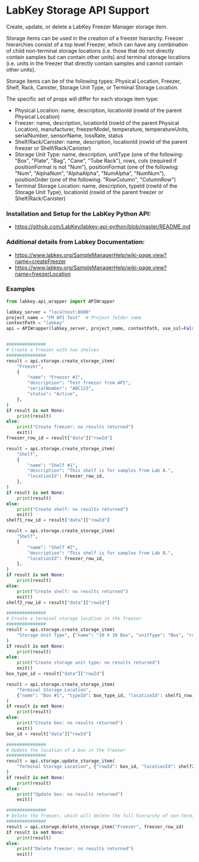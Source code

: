 # LabKey Storage API Support

Create, update, or delete a LabKey Freezer Manager storage item. 

Storage items can be used in the creation of a freezer hierarchy. Freezer hierarchies consist of a top level Freezer, 
which can have any combination of child non-terminal storage locations (i.e. those that do not directly contain samples 
but can contain other units) and terminal storage locations (i.e. units in the freezer that directly contain samples 
and cannot contain other units).

Storage items can be of the following types: Physical Location, Freezer, Shelf, Rack, Canister, Storage Unit Type, or 
Terminal Storage Location.

The specific set of props will differ for each storage item type:
- Physical Location: name, description, locationId (rowId of the parent Physical Location)
- Freezer: name, description, locationId (rowId of the parent Physical Location), manufacturer, freezerModel, temperature, temperatureUnits, serialNumber, sensorName, lossRate, status
- Shelf/Rack/Canister: name, description, locationId (rowId of the parent freezer or Shelf/Rack/Canister)
- Storage Unit Type: name, description, unitType (one of the following: "Box", "Plate", "Bag", "Cane", "Tube Rack"), rows, cols (required if positionFormat is not "Num"), positionFormat (one of the following: "Num", "AlphaNum", "AlphaAlpha", "NumAlpha", "NumNum"), positionOrder (one of the following: "RowColumn", "ColumnRow")
- Terminal Storage Location: name, description, typeId (rowId of the Storage Unit Type), locationId (rowId of the parent freezer or Shelf/Rack/Canister)

### Installation and Setup for the LabKey Python API:
- https://github.com/LabKey/labkey-api-python/blob/master/README.md

### Additional details from Labkey Documentation:
- https://www.labkey.org/SampleManagerHelp/wiki-page.view?name=createFreezer
- https://www.labkey.org/SampleManagerHelp/wiki-page.view?name=freezerLocation

### Examples

```python
from labkey.api_wrapper import APIWrapper

labkey_server = "localhost:8080"
project_name = "FM API Test"  # Project folder name
contextPath = "labkey"
api = APIWrapper(labkey_server, project_name, contextPath, use_ssl=False)


###############
# Create a freezer with two shelves
###############
result = api.storage.create_storage_item(
    "Freezer",
    {
        "name": "Freezer #1",
        "description": "Test freezer from API",
        "serialNumber": "ABC123",
        "status": "Active",
    },
)
if result is not None:
    print(result)
else:
    print("Create freezer: no results returned")
    exit()
freezer_row_id = result["data"]["rowId"]

result = api.storage.create_storage_item(
    "Shelf",
    {
        "name": "Shelf #1",
        "description": "This shelf is for samples from Lab A.",
        "locationId": freezer_row_id,
    },
)
if result is not None:
    print(result)
else:
    print("Create shelf: no results returned")
    exit()
shelf1_row_id = result["data"]["rowId"]

result = api.storage.create_storage_item(
    "Shelf",
    {
        "name": "Shelf #2",
        "description": "This shelf is for samples from Lab B.",
        "locationId": freezer_row_id,
    },
)
if result is not None:
    print(result)
else:
    print("Create shelf: no results returned")
    exit()
shelf2_row_id = result["data"]["rowId"]

###############
# Create a terminal storage location in the freezer
###############
result = api.storage.create_storage_item(
    "Storage Unit Type", {"name": "10 X 10 Box", "unitType": "Box", "rows": 10, "cols": 10}
)
if result is not None:
    print(result)
else:
    print("Create storage unit type: no results returned")
    exit()
box_type_id = result["data"]["rowId"]

result = api.storage.create_storage_item(
    "Terminal Storage Location",
    {"name": "Box #1", "typeId": box_type_id, "locationId": shelf1_row_id},
)
if result is not None:
    print(result)
else:
    print("Create box: no results returned")
    exit()
box_id = result["data"]["rowId"]

###############
# Update the location of a box in the freezer
###############
result = api.storage.update_storage_item(
    "Terminal Storage Location", {"rowId": box_id, "locationId": shelf2_row_id}
)
if result is not None:
    print(result)
else:
    print("Update box: no results returned")
    exit()

###############
# Delete the freezer, which will delete the full hierarchy of non-terminal and terminal storage locations
###############
result = api.storage.delete_storage_item("Freezer", freezer_row_id)
if result is not None:
    print(result)
else:
    print("Delete freezer: no results returned")
    exit()
```